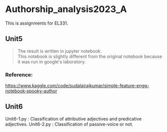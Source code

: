 # Authorship_analysis2023_A
This is assignments for EL331.  

## Unit5
  
> The result is written in jupyter notebook.    
This notebook is slightly different from the original notebook because it was run in google's laboratory.  

### Reference:
https://www.kaggle.com/code/sudalairajkumar/simple-feature-engg-notebook-spooky-author

## Unit6
Unit6-1.py : Classification of attributive adjectives and predicative adjectives.
Unit6-2.py : Classification of passive-voice or not.
